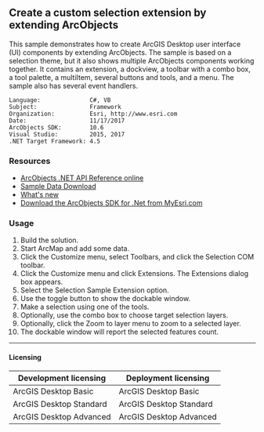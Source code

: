 ## Create a custom selection extension by extending ArcObjects

  <div xmlns="http://www.w3.org/1999/xhtml">This sample demonstrates how to create ArcGIS Desktop user interface (UI) components by extending ArcObjects. The sample is based on a selection theme, but it also shows multiple ArcObjects components working together. It contains an extension, a dockview, a toolbar with a combo box, a tool palette, a multiItem, several buttons and tools, and a menu. The sample also has several event handlers.</div>  


<!-- TODO: Fill this section below with metadata about this sample-->
```
Language:              C#, VB
Subject:               Framework
Organization:          Esri, http://www.esri.com
Date:                  11/17/2017
ArcObjects SDK:        10.6
Visual Studio:         2015, 2017
.NET Target Framework: 4.5
```

### Resources

* [ArcObjects .NET API Reference online](http://desktop.arcgis.com/en/arcobjects/latest/net/webframe.htm)  
* [Sample Data Download](../../releases)  
* [What's new](http://desktop.arcgis.com/en/arcobjects/latest/net/webframe.htm#91cabc68-2271-400a-8ff9-c7fb25108546.htm)  
* [Download the ArcObjects SDK for .Net from MyEsri.com](https://my.esri.com/)  

### Usage
1. Build the solution.  
1. Start ArcMap and add some data.  
1. Click the Customize menu, select Toolbars, and click the Selection COM toolbar.  
1. Click the Customize menu and click Extensions. The Extensions dialog box appears.  
1. Select the Selection Sample Extension option.  
1. Use the toggle button to show the dockable window.  
1. Make a selection using one of the tools.  
1. Optionally, use the combo box to choose target selection layers.  
1. Optionally, click the Zoom to layer menu to zoom to a selected layer.  
1. The dockable window will report the selected features count.  









---------------------------------

#### Licensing  
| Development licensing | Deployment licensing | 
| ------------- | ------------- | 
| ArcGIS Desktop Basic | ArcGIS Desktop Basic |  
| ArcGIS Desktop Standard | ArcGIS Desktop Standard |  
| ArcGIS Desktop Advanced | ArcGIS Desktop Advanced |  


